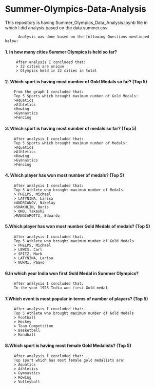 # Summer-Olympics-Data-Analysis
This repository is having Summer_Olympics_Data_Analysis.ipynb file in which I did analysis based on the data summer.csv.

          Analysis was done based on the following Questions mentioned below:

#### 1. In how many cities Summer Olympics is held so far?

         After analysis I concluded that:
         > 22 cities are unique
         > Olympics held in 22 cities in total

#### 2. Which sport is having most number of Gold Medals so far? (Top 5)

        From the graph I concluded that:
        Top 5 Sports which brought maximum number of Gold Medals:
        >Aquatics
        >Athletics
        >Rowing
        >Gymnastics
        >Fencing

#### 3. Which sport is having most number of medals so far? (Top 5)

        After analysis I concluded that:
        Top 5 Sports which brought maximum number of Medals:
        >Aquatics
        >Athletics
        >Rowing
        >Gymnastics
        >Fencing
        
#### 4. Which player has won most number of medals? (Top 5)

        After analysis I concluded that:
        Top 5 Athlete who brought maximum number of Medals
        > PHELPS, Michael
        > LATYNINA, Larisa
        >ANDRIANOV, Nikolay
        >SHAKHLIN, Boris
        > ONO, Takashi
        >MANGIAROTTI, Edoardo

#### 5.Which player has won most number Gold Medals of medals? (Top 5)

        After analysis I concluded that:
        Top 5 Athlete who brought maximum number of Gold Medals
        > PHELPS, Michael
        > LEWIS, Carl
        > SPITZ, Mark
        > LATYNINA, Larisa
        > NURMI, Paavo
        
 #### 6.In which year India won first Gold Medal in Summer Olympics?

        After analysis I concluded that:
        In the year 1928 India won first Gold medal
        
 #### 7.Which event is most popular in terms of number of players? (Top 5)

        After analysis I concluded that:
        Top 5 Athlete who brought maximum number of Gold Medals
        > Football
        > Hockey
        > Team Competition
        > Basketball
        > Handball
        
 #### 8.Which sport is having most female Gold Medalists? (Top 5)

        After analysis I concluded that:
        Top sport which has most female gold medalists are:
        > Aquatics
        > Athletics
        > Gymnastics
        > Rowing
        > Volleyball       
        
   
